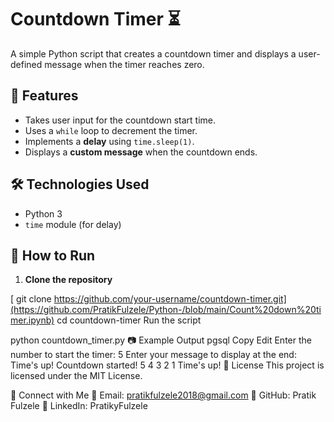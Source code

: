 # Countdown Timer ⏳

A simple Python script that creates a countdown timer and displays a user-defined message when the timer reaches zero.

## 📌 Features
- Takes user input for the countdown start time.
- Uses a `while` loop to decrement the timer.
- Implements a **delay** using `time.sleep(1)`.
- Displays a **custom message** when the countdown ends.

## 🛠️ Technologies Used
- Python 3
- `time` module (for delay)

## 🚀 How to Run
1. **Clone the repository**  

 [  git clone https://github.com/your-username/countdown-timer.git](https://github.com/PratikFulzele/Python-/blob/main/Count%20down%20timer.ipynb)
   cd countdown-timer
Run the script

python countdown_timer.py
📷 Example Output
pgsql
Copy
Edit
Enter the number to start the timer: 5
Enter your message to display at the end: Time's up!
Countdown started!
5
4
3
2
1
Time's up!
📜 License
This project is licensed under the MIT License.

🔗 Connect with Me
📧 Email: pratikfulzele2018@gmail.com
🔗 GitHub: Pratik Fulzele
🔗 LinkedIn: PratikyFulzele

